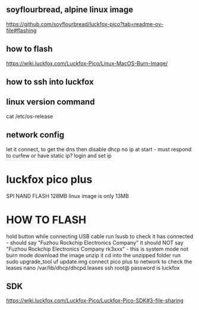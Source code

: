 ## soyflourbread, alpine linux image
https://github.com/soyflourbread/luckfox-pico?tab=readme-ov-file#flashing

## how to flash 
https://wiki.luckfox.com/Luckfox-Pico/Linux-MacOS-Burn-Image/

## how to ssh into luckfox


## linux version command
cat /etc/os-release



## network config
let it connect, to get the dns
then disable dhcp
no ip at start - must respond to curfew or have static ip?
login and set ip


# luckfox pico plus
SPI NAND FLASH 128MB
linux image is only 13MB

# HOW TO FLASH
hold button while connecting USB cable
run lsusb to check it has connected - should say "Fuzhou Rockchip Electronics Company"
it should NOT say "Fuzhou Rockchip Electronics Company rk3xxx" - this is system mode not burn mode
download the image
unzip it
cd into the unzipped folder
run 
    sudo upgrade_tool uf update.img 
connect pico plus to network
to check the leases
    nano /var/lib/dhcp/dhcpd.leases
    ssh root@<ip address>
password is luckfox

## SDK
https://wiki.luckfox.com/Luckfox-Pico/Luckfox-Pico-SDK#3-file-sharing

